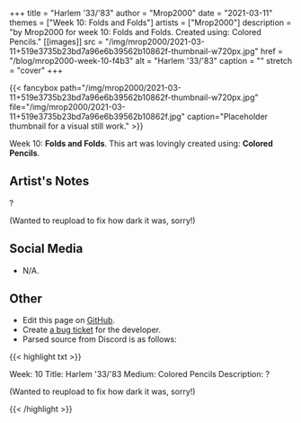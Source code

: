 +++
title =       "Harlem '33/'83"
author =      "Mrop2000"
date =        "2021-03-11"
themes =      ["Week 10: Folds and Folds"]
artists =     ["Mrop2000"]
description = "by Mrop2000 for week 10: Folds and Folds. Created using: Colored Pencils."
[[images]]
      src = "/img/mrop2000/2021-03-11+519e3735b23bd7a96e6b39562b10862f-thumbnail-w720px.jpg"
      href = "/blog/mrop2000-week-10-f4b3"
      alt = "Harlem '33/'83"
      caption = ""
      stretch = "cover"
+++

{{< fancybox path="/img/mrop2000/2021-03-11+519e3735b23bd7a96e6b39562b10862f-thumbnail-w720px.jpg" file="/img/mrop2000/2021-03-11+519e3735b23bd7a96e6b39562b10862f.jpg" caption="Placeholder thumbnail for a visual still work." >}}


Week 10: **Folds and Folds**. This art was lovingly created using: **Colored Pencils**.

## Artist's Notes

?

(Wanted to reupload to fix how dark it was, sorry!)

## Social Media

- N/A.

## Other

- Edit this page on [GitHub](https://github.com/teaminkling/web-refresh/edit/main/content/blog/mrop2000-week-10-f4b3.md).
- Create [a bug ticket](https://github.com/teaminkling/web-refresh/issues/new?assignees=&labels=bug&template=problem-report.md&title=) for the developer.
- Parsed source from Discord is as follows:

{{< highlight txt >}}

Week: 10 
Title: Harlem '33/'83
Medium: Colored Pencils
Description: ?

(Wanted to reupload to fix how dark it was, sorry!)

{{< /highlight >}}